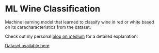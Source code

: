 # ML Wine Classification
Machine learning model that learned to classify wine in red or white based on its caracharacteristics from the dataset.

Check out my personal [blog on medium](https://medium.com/joguei-os-dados/meu-primeiro-modelo-de-machine-learning-feb5b67dbe3b) for a detailed explanation: 

[Dataset available here](https://www.kaggle.com/dell4010/wine-dataset)
